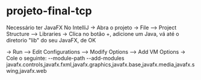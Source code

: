# projeto-final-tcp
Necessário ter JavaFX
No IntelliJ
  -> Abra o projeto
  -> File --> Project Structure --> Libraries
  -> Clica no botão +, adicione um Java, vá até o diretorio "lib" do seu JavaFX, de OK

  -> Run --> Edit Configurations --> Modify Options --> Add VM Options
  -> Cole o seguinte: --module-path <seu diretorio lib do JavaFX> --add-modules javafx.controls,javafx.fxml,javafx.graphics,javafx.base,javafx.media,javafx.swing,javafx.web 
